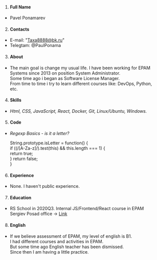 1. #### Full Name  
* Pavel Ponamarev  
2. #### Contacts  
* E-mail: "Taxa8888@bk.ru" 
* Telegtam: @PaulPonama  
3. #### About  
* The main goal is change my usual life. I have been working for EPAM Systems since 2013 on position System Administrator.  
Some time ago i began as Software License Manager.  
From time to time i try to learn different courses like: DevOps, Python, etc.  
4. #### Skills  
* *Html, CSS, JavaScript, React, Docker, Git, Linux/Ubuntu, Windows.*  
5. #### Code  
* *Regexp Basics - is it a letter?*  
  
  String.prototype.isLetter = function() {  
        if ((/[A-Za-z]/).test(this) && this.length === 1) {  
            return true;  
            } return false;  
        }  

6. #### Experience  
* None. I haven't public experience.  
7. #### Education  
* RS School in 2020Q3. Internal JS/Frontend/React course in EPAM Sergiev Posad office -> [Link](https://github.com/Taxa8888/bookshelf)  
8. #### English  
* If we believe assessment of EPAM, my level of english is B1.  
I had different courses and activities in EPAM.  
But some time ago English teacher has been dismissed.  
Since then I am having a little practice.

